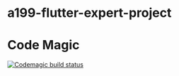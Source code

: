 # a199-flutter-expert-project
# Code Magic
[![Codemagic build status](https://api.codemagic.io/apps/62c727ace835a0dfabc511e3/62c727ace835a0dfabc511e2/status_badge.svg)](https://codemagic.io/apps/62c727ace835a0dfabc511e3/62c727ace835a0dfabc511e2/latest_build)
